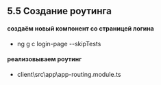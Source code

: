 ## 5.5 Создание роутинга

#### создаём новый компонент со страницей логина
- ng g c login-page --skipTests
#### реализовываем роутинг
- client\src\app\app-routing.module.ts
